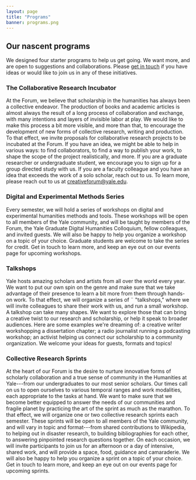 ```yaml
---
layout: page
title: "Programs"
banner: programs.png
---
```


## Our nascent programs

We designed four starter programs to help us get going. We want more, and are open to suggestions and collaborations. Please [get in touch](mailto:creativeforum@yale.edu) if you have ideas or would like to join us in any of these initiatives.

### The Collaborative Research Incubator

At the Forum, we believe that scholarship in the humanities has always been a collective endeavor. The production of books and academic articles is almost always the result of a long process of collaboration and exchange, with many intentions and layers of invisible labor at play. We would like to make this process a bit more visible, and more than that, to encourage the development of new forms of collective research, writing and production. To that effect, we invite proposals for collaborative research projects to be incubated at the Forum. If you have an idea, we might be able to help in various ways: to find collaborators, to find a way to publish your work, to shape the scope of the project realistically, and more. If you are a graduate researcher or undergraduate student, we encourage you to sign up for a group directed study with us. If you are a faculty colleague and you have an idea that exceeds the work of a solo scholar, reach out to us. To learn more, please reach out to us at [creativeforum@yale.edu](mailto:creativeforum@yale.edu).

### Digital and Experimental Methods Series

Every semester, we will hold a series of workshops on digital and experimental humanities methods and tools. These workshops will be open to all members of the Yale community, and will be taught by members of the Forum, the Yale Graduate Digital Humanities Colloquium, fellow colleagues, and invited guests. We will also be happy to help you organize a workshop on a topic of your choice. Graduate students are welcome to take the series for credit. Get in touch to learn more, and keep an eye out on our events page for upcoming workshops.

### Talkshops

Yale hosts amazing scholars and artists from all over the world every year. We want to put our own spin on the genre and make sure that we take advantage of their presence to learn a bit more from them through hands-on work. To that effect, we will organize a series of ¨ "talkshops," where we will invite colleagues to share their work with us, and run a small workshop. A talkshop can take many shapes. We want to explore those that can bring a creative twist to our research and scholarship, or help it speak to broader audiences. Here are some examples we're dreaming of: a creative writer workshopping a dissertation chapter; a radio journalist running a podcasting workshop; an activist helping us connect our scholarship to a community organization. We welcome your ideas for guests, formats and topics!

### Collective Research Sprints

At the heart of our Forum is the desire to nurture innovative forms of scholarly collaboration and a true sense of community in the Humanities at Yale---from our undergraduates to our most senior scholars. Our times call on us to open ourselves to various temporal ranges and work modalities, each appropriate to the tasks at hand. We want to make sure that we become better equipped to answer the needs of our communities and fragile planet by practicing the art of the sprint as much as the marathon. To that effect, we will organize one or two collective research sprints each semester. These sprints will be open to all members of the Yale community, and will vary in topic and format---from shared contributions to Wikipedia, to helping out in disaster research, to building bibliographies for each other, to answering pinpointed research questions together. On each occasion, we will invite participants to join us for an afternoon or a day of intensive, shared work, and will provide a space, food, guidance and camaraderie. We will also be happy to help you organize a sprint on a topic of your choice. Get in touch to learn more, and keep an eye out on our events page for upcoming sprints.
